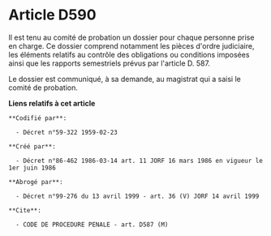 # Article D590

Il est tenu au comité de probation un dossier pour chaque personne prise en charge. Ce dossier comprend notamment les pièces
d'ordre judiciaire, les éléments relatifs au contrôle des obligations ou conditions imposées ainsi que les rapports
semestriels prévus par l'article D. 587.

Le dossier est communiqué, à sa demande, au magistrat qui a saisi le comité de probation.

**Liens relatifs à cet article**

	**Codifié par**:

	  - Décret n°59-322 1959-02-23

	**Créé par**:

	  - Décret n°86-462 1986-03-14 art. 11 JORF 16 mars 1986 en vigueur le 1er juin 1986

	**Abrogé par**:

	  - Décret n°99-276 du 13 avril 1999 - art. 36 (V) JORF 14 avril 1999

	**Cite**:

	  - CODE DE PROCEDURE PENALE - art. D587 (M)
